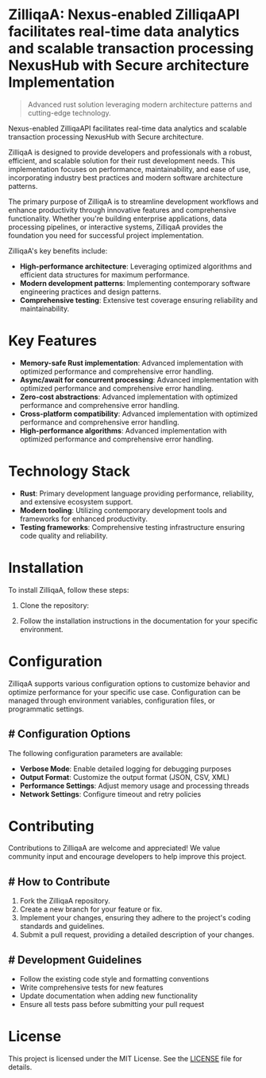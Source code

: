 <!-- fallback_ZilliqaA_20250803021352_98310 -->

# ZilliqaA: Nexus-enabled ZilliqaAPI facilitates real-time data analytics and scalable transaction processing NexusHub with Secure architecture Implementation
> Advanced rust solution leveraging modern architecture patterns and cutting-edge technology.

Nexus-enabled ZilliqaAPI facilitates real-time data analytics and scalable transaction processing NexusHub with Secure architecture.

ZilliqaA is designed to provide developers and professionals with a robust, efficient, and scalable solution for their rust development needs. This implementation focuses on performance, maintainability, and ease of use, incorporating industry best practices and modern software architecture patterns.

The primary purpose of ZilliqaA is to streamline development workflows and enhance productivity through innovative features and comprehensive functionality. Whether you're building enterprise applications, data processing pipelines, or interactive systems, ZilliqaA provides the foundation you need for successful project implementation.

ZilliqaA's key benefits include:

* **High-performance architecture**: Leveraging optimized algorithms and efficient data structures for maximum performance.
* **Modern development patterns**: Implementing contemporary software engineering practices and design patterns.
* **Comprehensive testing**: Extensive test coverage ensuring reliability and maintainability.

# Key Features

* **Memory-safe Rust implementation**: Advanced implementation with optimized performance and comprehensive error handling.
* **Async/await for concurrent processing**: Advanced implementation with optimized performance and comprehensive error handling.
* **Zero-cost abstractions**: Advanced implementation with optimized performance and comprehensive error handling.
* **Cross-platform compatibility**: Advanced implementation with optimized performance and comprehensive error handling.
* **High-performance algorithms**: Advanced implementation with optimized performance and comprehensive error handling.

# Technology Stack

* **Rust**: Primary development language providing performance, reliability, and extensive ecosystem support.
* **Modern tooling**: Utilizing contemporary development tools and frameworks for enhanced productivity.
* **Testing frameworks**: Comprehensive testing infrastructure ensuring code quality and reliability.

# Installation

To install ZilliqaA, follow these steps:

1. Clone the repository:


2. Follow the installation instructions in the documentation for your specific environment.

# Configuration

ZilliqaA supports various configuration options to customize behavior and optimize performance for your specific use case. Configuration can be managed through environment variables, configuration files, or programmatic settings.

## # Configuration Options

The following configuration parameters are available:

* **Verbose Mode**: Enable detailed logging for debugging purposes
* **Output Format**: Customize the output format (JSON, CSV, XML)
* **Performance Settings**: Adjust memory usage and processing threads
* **Network Settings**: Configure timeout and retry policies

# Contributing

Contributions to ZilliqaA are welcome and appreciated! We value community input and encourage developers to help improve this project.

## # How to Contribute

1. Fork the ZilliqaA repository.
2. Create a new branch for your feature or fix.
3. Implement your changes, ensuring they adhere to the project's coding standards and guidelines.
4. Submit a pull request, providing a detailed description of your changes.

## # Development Guidelines

* Follow the existing code style and formatting conventions
* Write comprehensive tests for new features
* Update documentation when adding new functionality
* Ensure all tests pass before submitting your pull request

# License

This project is licensed under the MIT License. See the [LICENSE](https://github.com/gary111868/ZilliqaA/blob/main/LICENSE) file for details.

